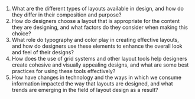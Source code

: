 

1. What are the different types of layouts available in design, and how do they differ in their composition and purpose? 
2. How do designers choose a layout that is appropriate for the content they are designing, and what factors do they consider when making this choice? 
3. What role do typography and color play in creating effective layouts, and how do designers use these elements to enhance the overall look and feel of their designs? 
4. How does the use of grid systems and other layout tools help designers create cohesive and visually appealing designs, and what are some best practices for using these tools effectively? 
5. How have changes in technology and the ways in which we consume information impacted the way that layouts are designed, and what trends are emerging in the field of layout design as a result?